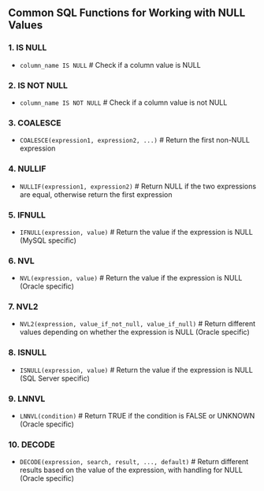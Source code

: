 
## Common SQL Functions for Working with NULL Values

### 1. IS NULL
- `column_name IS NULL`  # Check if a column value is NULL

### 2. IS NOT NULL
- `column_name IS NOT NULL`  # Check if a column value is not NULL

### 3. COALESCE
- `COALESCE(expression1, expression2, ...)`  # Return the first non-NULL expression

### 4. NULLIF
- `NULLIF(expression1, expression2)`  # Return NULL if the two expressions are equal, otherwise return the first expression

### 5. IFNULL
- `IFNULL(expression, value)`  # Return the value if the expression is NULL (MySQL specific)

### 6. NVL
- `NVL(expression, value)`  # Return the value if the expression is NULL (Oracle specific)

### 7. NVL2
- `NVL2(expression, value_if_not_null, value_if_null)`  # Return different values depending on whether the expression is NULL (Oracle specific)

### 8. ISNULL
- `ISNULL(expression, value)`  # Return the value if the expression is NULL (SQL Server specific)

### 9. LNNVL
- `LNNVL(condition)`  # Return TRUE if the condition is FALSE or UNKNOWN (Oracle specific)

### 10. DECODE
- `DECODE(expression, search, result, ..., default)`  # Return different results based on the value of the expression, with handling for NULL (Oracle specific)